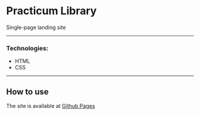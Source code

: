 # Practicum Library
Single-page landing site
___________________________
### Technologies: 
- HTML
- CSS 
___________________________
## How to use
The site is available at [Github Pages](https://niarga.github.io/practicum-library/)
